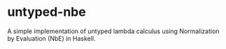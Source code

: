 # untyped-nbe

A simple implementation of untyped lambda calculus using Normalization by Evaluation (NbE) in Haskell.
